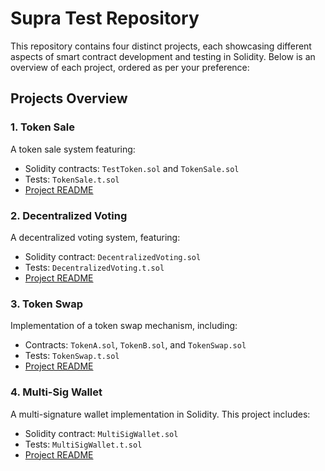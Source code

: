 # Supra Test Repository

This repository contains four distinct projects, each showcasing different aspects of smart contract development and testing in Solidity. Below is an overview of each project, ordered as per your preference:

## Projects Overview

### 1. Token Sale

A token sale system featuring:

- Solidity contracts: `TestToken.sol` and `TokenSale.sol`
- Tests: `TokenSale.t.sol`
- [Project README](https://github.com/MarkoJauregui/supra-test/tree/master/token-sale)

### 2. Decentralized Voting

A decentralized voting system, featuring:

- Solidity contract: `DecentralizedVoting.sol`
- Tests: `DecentralizedVoting.t.sol`
- [Project README](https://github.com/MarkoJauregui/supra-test/tree/master/voting)

### 3. Token Swap

Implementation of a token swap mechanism, including:

- Contracts: `TokenA.sol`, `TokenB.sol`, and `TokenSwap.sol`
- Tests: `TokenSwap.t.sol`
- [Project README](https://github.com/MarkoJauregui/supra-test/tree/master/token-swap)

### 4. Multi-Sig Wallet

A multi-signature wallet implementation in Solidity. This project includes:

- Solidity contract: `MultiSigWallet.sol`
- Tests: `MultiSigWallet.t.sol`
- [Project README](https://github.com/MarkoJauregui/supra-test/tree/master/multi-sig-wallet)
